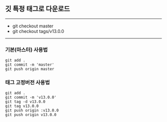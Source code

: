 ## 깃 특정 태그로 다운로드

---

- git checkout master
- git checkout tags/v13.0.0

---

### 기본(마스터) 사용법

```
git add .
git commit -m 'master'
git push origin master
```

### 태그 고정버전 사용법
```
git add .
git commit -m 'v13.0.0'
git tag -d v13.0.0
git tag v13.0.0
git push origin :v13.0.0
git push origin v13.0.0
```
